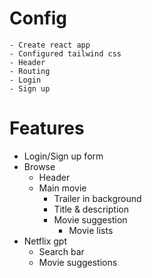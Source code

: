 # Config

    - Create react app
    - Configured tailwind css
    - Header
    - Routing
    - Login
    - Sign up

# Features

- Login/Sign up form
- Browse
  - Header
  - Main movie
    - Trailer in background
    - Title & description
    - Movie suggestion
      - Movie lists
- Netflix gpt
  - Search bar
  - Movie suggestions

